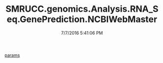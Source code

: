 ﻿---
title: SMRUCC.genomics.Analysis.RNA_Seq.GenePrediction.NCBIWebMaster
date: 7/7/2016 5:41:06 PM
---

[params](T-SMRUCC.genomics.Analysis.RNA_Seq.GenePrediction.NCBIWebMaster.params.html)
